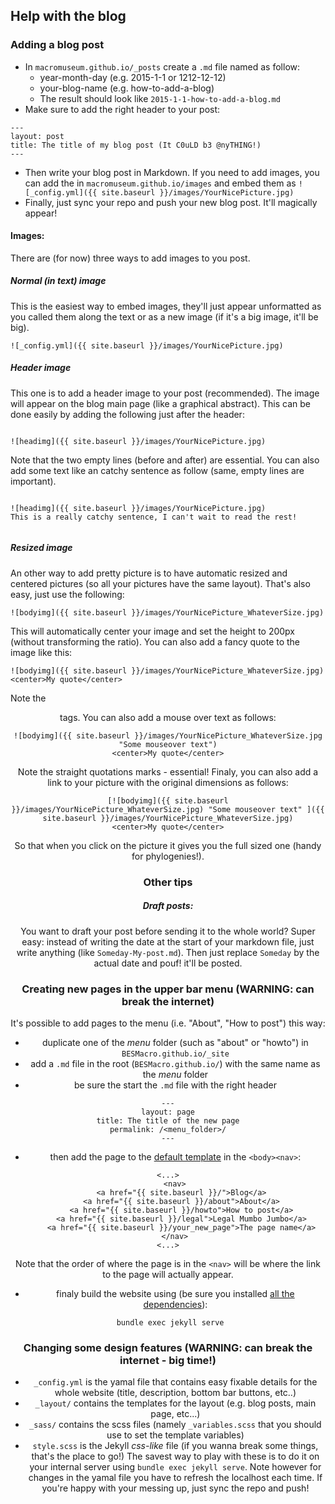 ## Help with the blog
### Adding a blog post
* In `macromuseum.github.io/_posts` create a `.md` file named as follow:
  * year-month-day (e.g. 2015-1-1 or 1212-12-12)
  * your-blog-name (e.g. how-to-add-a-blog)
  * The result should look like `2015-1-1-how-to-add-a-blog.md`
* Make sure to add the right header to your post:
```
---
layout: post
title: The title of my blog post (It C0uLD b3 @nyTHING!)
---
```
* Then write your blog post in Markdown. If you need to add images, you can add the in `macromuseum.github.io/images` and embed them as `![_config.yml]({{ site.baseurl }}/images/YourNicePicture.jpg)`
* Finally, just sync your repo and push your new blog post. It'll magically appear!

#### Images:
There are (for now) three ways to add images to you post.

##### Normal (in text) image
This is the easiest way to embed images, they'll just appear unformatted as you called them along the text or as a new image (if it's a big image, it'll be big).
````
![_config.yml]({{ site.baseurl }}/images/YourNicePicture.jpg)
````

##### Header image
This one is to add a header image to your post (recommended). The image will appear on the blog main page (like a graphical abstract). This can be done easily by adding the following just after the header:
````
 
![headimg]({{ site.baseurl }}/images/YourNicePicture.jpg)

````
Note that the two empty lines (before and after) are essential. You can also add some text like an catchy sentence as follow (same, empty lines are important).
````
 
![headimg]({{ site.baseurl }}/images/YourNicePicture.jpg)
This is a really catchy sentence, I can't wait to read the rest!
 
````

##### Resized image
An other way to add pretty picture is to have automatic resized and centered pictures (so all your pictures have the same layout). That's also easy, just use the following:
````
![bodyimg]({{ site.baseurl }}/images/YourNicePicture_WhateverSize.jpg)
````
This will automatically center your image and set the height to 200px (without transforming the ratio). You can also add a fancy quote to the image like this:
````
![bodyimg]({{ site.baseurl }}/images/YourNicePicture_WhateverSize.jpg)
<center>My quote</center>
````
Note the <center> tags. You can also add a mouse over text as follows:
````
![bodyimg]({{ site.baseurl }}/images/YourNicePicture_WhateverSize.jpg "Some mouseover text")
<center>My quote</center>
````
Note the straight quotations marks - essential! Finaly, you can also add a link to your picture with the original dimensions as follows:
````
[![bodyimg]({{ site.baseurl }}/images/YourNicePicture_WhateverSize.jpg) "Some mouseover text" ]({{ site.baseurl }}/images/YourNicePicture_WhateverSize.jpg)
<center>My quote</center>
````
So that when you click on the picture it gives you the full sized one (handy for phylogenies!).

### Other tips
##### Draft posts:
You want to draft your post before sending it to the whole world? Super easy: instead of writing the date at the start of your markdown file, just write anything (like `Someday-My-post.md`). Then just replace `Someday` by the actual date and pouf! it'll be posted.
### Creating new pages in the upper bar menu (WARNING: can break the internet)
It's possible to add pages to the menu (i.e. "About", "How to post") this way:
* duplicate one of the *menu* folder (such as "about" or "howto") in `BESMacro.github.io/_site`
* add a `.md` file in the root (`BESMacro.github.io/`) with the same name as the *menu* folder
* be sure the start the `.md` file with the right header
```
---
layout: page
title: The title of the new page
permalink: /<menu_folder>/
---
```
* then add the page to the [default template](https://github.com/BESMacro/BESMacro.github.io/blob/master/_layouts/default.html) in the `<body><nav>`:

````
<...>
   <nav>
      <a href="{{ site.baseurl }}/">Blog</a>
      <a href="{{ site.baseurl }}/about">About</a>
      <a href="{{ site.baseurl }}/howto">How to post</a>
      <a href="{{ site.baseurl }}/legal">Legal Mumbo Jumbo</a>
      <a href="{{ site.baseurl }}/your_new_page">The page name</a>
   </nav>
<...>
````
Note that the order of where the page is in the `<nav>` will be where the link to the page will actually appear.

* finaly build the website using (be sure you installed [all the dependencies](https://help.github.com/articles/using-jekyll-with-pages/)):
```
 bundle exec jekyll serve
```

### Changing some design features (WARNING: can break the internet - big time!)
* `_config.yml` is the yamal file that contains easy fixable details for the whole website (title, description, bottom bar buttons, etc..)
* `_layout/` contains the templates for the layout (e.g. blog posts, main page, etc...)
* `_sass/` contains the scss files (namely `_variables.scss` that you should use to set the template variables)
* `style.scss` is the Jekyll *css-like* file  (if you wanna break some things, that's the place to go!)
The savest way to play with these is to do it on your internal server using `bundle exec jekyll serve`. Note however for changes in the yamal file you have to refresh the localhost each time. If you're happy with your messing up, just sync the repo and push!
